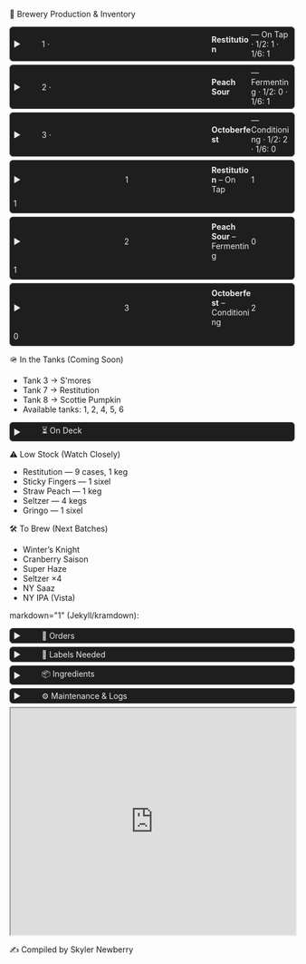 🍻 Brewery Production & Inventory
<details>
  <summary>1 · <strong>Restitution</strong> — On Tap · 1/2: 1 · 1/6: 1</summary>
  <div>Notes: Crisp amber ale, batch #23. Cleaned Sept 28. Next rotation Oct 10.</div>
</details>

<details>
  <summary>2 · <strong>Peach Sour</strong> — Fermenting · 1/2: 0 · 1/6: 1</summary>
  <div>Notes: Target ABV 4.8%. Dry-hop Oct 7. Local peach purée.</div>
</details>

<details>
  <summary>3 · <strong>Octoberfest</strong> — Conditioning · 1/2: 2 · 1/6: 0</summary>
  <div>Notes: Lagering at 38 °F. Ready mid-October.</div>
</details>



<style>
  details {
    border: 1px solid #444;
    border-radius: 6px;
    margin: 6px 0;
    padding: 4px 6px;
    background: #1e1e1e; /* dark mode look */
    color: #eaeaea;
  }
  summary {
    display: grid;
    grid-template-columns: 50px 1fr 70px 70px;
    align-items: center;
    cursor: pointer;
    list-style: none;
  }
  summary::-webkit-details-marker {
    display: none;
  }
  summary::before {
    content: "▶";
    margin-right: 6px;
    transition: transform 0.2s;
  }
  details[open] summary::before {
    transform: rotate(90deg);
  }
  summary div {
    padding: 4px 0;
  }
  .tap { text-align: center; }
  .notes {
    margin-top: 6px;
    border-top: 1px solid #333;
    padding-top: 6px;
    font-style: italic;
    color: #bbb;
  }
</style>

<details>
  <summary>
    <div class="tap">1</div>
    <div><strong>Restitution</strong> – On Tap</div>
    <div>1</div>
    <div>1</div>
  </summary>
  <div class="notes">Crisp amber ale, batch #23. Cleaned Sept 28. Next rotation Oct 10.</div>
</details>

<details>
  <summary>
    <div class="tap">2</div>
    <div><strong>Peach Sour</strong> – Fermenting</div>
    <div>0</div>
    <div>1</div>
  </summary>
  <div class="notes">Expected ABV 4.8%. Dry-hop Oct 7. Tart with local peach purée.</div>
</details>

<details>
  <summary>
    <div class="tap">3</div>
    <div><strong>Octoberfest</strong> – Conditioning</div>
    <div>2</div>
    <div>0</div>
  </summary>
  <div class="notes">Lagering at 38 °F. Ready mid-October.</div>
</details>



🪖 In the Tanks (Coming Soon)

- Tank 3 → S'mores
- Tank 7 → Restitution
- Tank 8 → Scottie Pumpkin
- Available tanks: 1, 2, 4, 5, 6

<details> <summary>⏳ On Deck</summary>
-She’s a Peach (7)
-Road Soda (2 sixels)
-99 Problems (3)
-Mole Stout (3)
-Cider (4 sixels)
-Juicy Haze (2 sixels)
-My Boy Blue (4)
-Jacks (2)
-Founders Sept (7)
-Hindsight (1 sixel)
-Founders Oct (7)
</details>


⚠️ Low Stock (Watch Closely)

- Restitution — 9 cases, 1 keg
- Sticky Fingers — 1 sixel
- Straw Peach — 1 keg
- Seltzer — 4 kegs
- Gringo — 1 sixel

🛠 To Brew (Next Batches)
- Winter’s Knight
- Cranberry Saison
- Super Haze
- Seltzer ×4
- NY Saaz
- NY IPA (Vista)


markdown="1" (Jekyll/kramdown):



<details>
  <summary>📄 Orders</summary>

  <div markdown="1">

- Eagle (10/03): Restitution — 16 kegs, 12 sixels

  </div>
</details> 

<details> <summary>🧻 Labels Needed</summary>

- Upcoming Brews:
  - Winter’s Knight
  - Super Haze
- Inventory:
  - Boston South Irish Stout
  - S’mores
  - New West Coast
  - Founders Sept
  - Cherry Pineapple Sour
</details>
<details> <summary>📦 Ingredients</summary>

Needed:
- Galaxy — 44 lbs
- Amarillo — 44 lbs

<details> <summary>🌿 Hops On Hand</summary>
A–C

- Amarillo —
(5 lbs)

- Azacca —
(33 lbs)

- Centennial —
(221 lbs)

- Chinook —
(5 lbs)

- Citra —
(80 lbs)

D–N

- El Dorado —
(27 lbs)

- Mandarina —
(5 lbs)

- Nugget —
(27 lbs)

- NY Chinook —
(11 lbs)

S–Z

- Saaz —
(11 lbs)

- Simcoe —
(33 lbs)

- Vallestia —
(38 lbs)

- Warrior —
(5 lbs)

- Zeus —
(33 lbs)

- 32 DE 2021 —
(11 lbs)

</details>
</details>

<details>
  <summary>⚙️ Maintenance & Logs</summary>

  <div markdown="1">

### ❄️ Glycol Chiller Log

| Date       | Event |
|------------|-------|
| 2025-09-01 | Chiller off → glycol very low, topped off with glycol + water, restarted. |
| 2025-05-27 | New set of fuses received, waiting to install (pump bypassed). |

---

### 🔥 Kettle Log

| Date       | Event |
|------------|-------|
| 2025-09-22 | Accidentally left boils on → burn tops. Second brew proceeding. Investigating with caustic + acid cycle. |

---

### 🧊 Big Cooler Log

| Date       | Event |
|------------|-------|
| 2025-10-02 | Temp check — 40°F (normal). |

  </div>
</details>


<iframe 
  src="https://docs.google.com/spreadsheets/d/e/2PACX-1vTn3XrnFcps7_xm4HBCDfHCss0DB0Wwd5DRlXGxvE4hk9Nc_Hw8-6HuB6LS7p09BlOP44FhL_ByR1kQ/pubhtml?widget=true&amp;headers=false" 
  width="100%" 
  height="400">
  </iframe>

✍️ Compiled by Skyler Newberry
